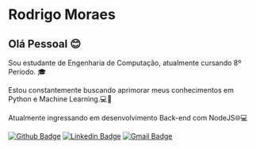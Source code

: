 # Rodrigo Moraes


## Olá Pessoal :blush:
Sou estudante de Engenharia de Computação, atualmente cursando 8º Periodo. :mortar_board:

Estou constantemente buscando aprimorar meus conhecimentos em Python e Machine Learning.:computer::muscle:

Atualmente ingressando em desenvolvimento Back-end com NodeJS:globe_with_meridians::computer:

[![Github Badge](https://img.shields.io/badge/-Github-000?style=flat-square&logo=Github&logoColor=white&link=https://github.com/R-Moraes)](https://github.com/R-Moraes)
[![Linkedin Badge](https://img.shields.io/badge/-LinkedIn-blue?style=flat-square&logo=Linkedin&logoColor=white&link=https://www.linkedin.com/in/rodrigo-moraes-041455198/)](https://www.linkedin.com/in/rodrigo-moraes-041455198/)
[![Gmail Badge](https://img.shields.io/badge/-igo.moraes07@gmail.com-c14438?style=flat-square&logo=Gmail&logoColor=white&link=rodrigo:igo.moraes07@gmail.com)](rodrigo:igo.moraes07@gmail.com)


